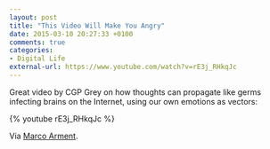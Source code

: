 ```yaml
---
layout: post
title: "This Video Will Make You Angry"
date: 2015-03-10 20:27:33 +0100
comments: true
categories: 
- Digital Life
external-url: https://www.youtube.com/watch?v=rE3j_RHkqJc
---
```


Great video by CGP Grey on how thoughts can propagate like germs infecting brains on the Internet, using our own emotions as vectors:

{% youtube rE3j_RHkqJc %}

Via [Marco Arment](http://www.marco.org/2015/03/10/this-video-will-make-you-angry).